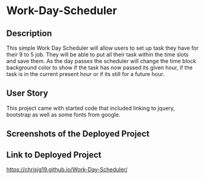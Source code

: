 # Work-Day-Scheduler

## Description

This simple Work Day Scheduler will allow users to set up task they have for their 9 to 5 job. They will be able to put all their task within the time slots and save them. As the day passes the scheduler will change the time block background color to show if the task has now passed its given hour, if the task is in the current present hour or if its still for a future hour.

## User Story

This project came with started code that included linking to jquery, bootstrap as well as some fonts from google.

## Screenshots of the Deployed Project

## Link to Deployed Project

https://chrisjg19.github.io/Work-Day-Scheduler/